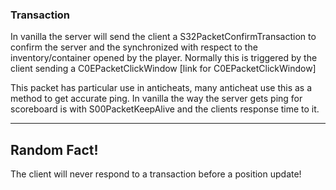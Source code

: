 ### Transaction

In vanilla the server will send the client a S32PacketConfirmTransaction to confirm the server and the synchronized with respect to the inventory/container opened by the player.
Normally this is triggered by the client sending a C0EPacketClickWindow [link for C0EPacketClickWindow]

This packet has particular use in anticheats, many anticheat use this as a method to get accurate ping. In vanilla the way the server gets ping for scoreboard is with S00PacketKeepAlive and the clients response time to it.

---
## Random Fact!
The client will never respond to a transaction before a position update!
